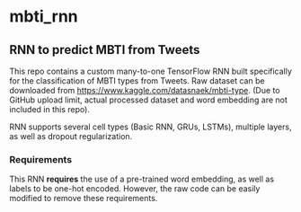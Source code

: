 # mbti_rnn
## RNN to predict MBTI from Tweets

This repo contains a custom many-to-one TensorFlow RNN built specifically for the classification of MBTI types from Tweets.
Raw dataset can be downloaded from https://www.kaggle.com/datasnaek/mbti-type. (Due to GitHub upload limit, actual processed dataset and word embedding are not included in this repo). 

RNN supports several cell types (Basic RNN, GRUs, LSTMs), multiple layers, as well as dropout regularization.

### Requirements
This RNN **requires** the use of a pre-trained word embedding, as well as labels to be one-hot encoded. However, the raw code can be easily modified to remove these requirements. 
